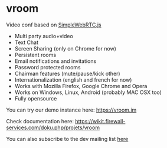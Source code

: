 vroom
=====

Video conf based on [SimpleWebRTC.js](https://github.com/HenrikJoreteg/SimpleWebRTC)

* Multi party audio+video
* Text Chat
* Screen Sharing (only on Chrome for now)
* Persistent rooms
* Email notifications and invitations
* Password protected rooms
* Chairman features (mute/pause/kick other)
* Internationalization (english and french for now)
* Works with Mozilla Firefox, Google Chrome and Opera
* Works on Windows, Linux, Android (probably MAC OSX too)
* Fully opensource

You can try our demo instance here: https://vroom.im

Check documentation here: https://wikit.firewall-services.com/doku.php/projets/vroom

You can also subscribe to the dev mailing list [here](http://list.vroom.im/mailman/listinfo/vroom-dev)
